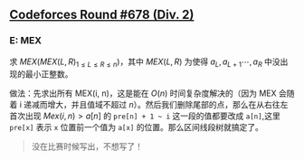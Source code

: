 ## [Codeforces Round #678 (Div. 2)](https://codeforces.com/contest/1436)

### E: MEX

求 $MEX(MEX(L, R)_{1 \leq L \leq R \leq n}$)，其中 $MEX(L, R)$ 为使得 $a_L, a_{L + 1} \cdots, a_{R}$ 中没出现的最小正整数。

做法：先求出所有 MEX(i, n)，这是能在 $O(n)$ 时间复杂度解决的（因为 MEX 会随着 i 递减而增大，并且值域不超过 $n$）。然后我们删除尾部的点，那么在从右往左首次出现 $Mex(i, n) > a[n]$ 的 `pre[n] + 1 ~ i` 这一段的值都要改成 `a[n]`,这里 `pre[x]` 表示 `x` 位置前一个值为 `a[x]` 的位置。那么区间线段树就搞定了。
> 没在比赛时候写出，不想写了！